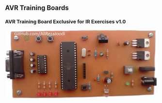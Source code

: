 ## AVR Training Boards

### AVR Training Board Exclusive for IR Exercises v1.0
![](TrainingBoard_IR/Pictures/v1.0.jpg)
